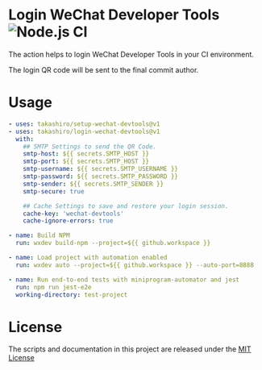 # Login WeChat Developer Tools ![Node.js CI](https://github.com/takashiro/login-wechat-devtools/workflows/Node.js%20CI/badge.svg)

The action helps to login WeChat Developer Tools in your CI environment.

The login QR code will be sent to the final commit author.

# Usage

<!-- start usage -->
```yaml
- uses: takashiro/setup-wechat-devtools@v1
- uses: takashiro/login-wechat-devtools@v1
  with:
    ## SMTP Settings to send the QR Code.
    smtp-host: ${{ secrets.SMTP_HOST }}
    smtp-port: ${{ secrets.SMTP_HOST }}
    smtp-username: ${{ secrets.SMTP_USERNAME }}
    smtp-password: ${{ secrets.SMTP_PASSWORD }}
    smtp-sender: ${{ secrets.SMTP_SENDER }}
    smtp-secure: true

    ## Cache Settings to save and restore your login session.
    cache-key: 'wechat-devtools'
    cache-ignore-errors: true

- name: Build NPM
  run: wxdev build-npm --project=${{ github.workspace }}

- name: Load project with automation enabled
  run: wxdev auto --project=${{ github.workspace }} --auto-port=8888

- name: Run end-to-end tests with miniprogram-automator and jest
  run: npm run jest-e2e
  working-directory: test-project
```
<!-- end usage -->

# License

The scripts and documentation in this project are released under the [MIT License](LICENSE)
